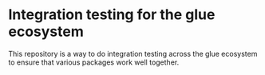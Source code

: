 Integration testing for the glue ecosystem
==========================================

This repository is a way to do integration testing
across the glue ecosystem to ensure that various
packages work well together.
